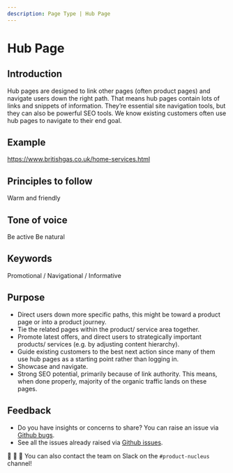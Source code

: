 ```yaml
---
description: Page Type | Hub Page
---
```


# Hub Page

## Introduction

Hub pages are designed to link other pages (often product pages) and navigate users down the right path. That means hub pages contain lots of links and snippets of information. They’re essential site navigation tools, but they can also be powerful SEO tools. We know existing customers often use hub pages to navigate to their end goal.

## Example

https://www.britishgas.co.uk/home-services.html

## Principles to follow

Warm and friendly

## Tone of voice

Be active Be natural

## Keywords

Promotional / Navigational / Informative

## Purpose

- Direct users down more specific paths, this might be toward a product page or into a product journey.
- Tie the related pages within the product/ service area together.
- Promote latest offers, and direct users to strategically important products/ services (e.g. by adjusting content hierarchy).
- Guide existing customers to the best next action since many of them use hub pages as a starting point rather than logging in.
- Showcase and navigate.
- Strong SEO potential, primarily because of link authority. This means, when done properly, majority of the organic traffic lands on these pages.

## Feedback

* Do you have insights or concerns to share? You can raise an issue via [Github bugs](https://github.com/ConnectedHomes/nucleus/issues/new?assignees=&labels=Bug&template=a--bug-report.md&title=[bug]%20[page-type-hub]).
* See all the issues already raised via [Github issues](https://github.com/connectedHomes/nucleus/issues?utf8=%E2%9C%93&q=is%3Aopen+is%3Aissue+label%3ABug+[page-type-hub]).

💩 🎉 🦄 You can also contact the team on Slack on the `#product-nucleus` channel!
